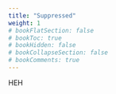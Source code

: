 ```yaml
---
title: "Suppressed"
weight: 1
# bookFlatSection: false
# bookToc: true
# bookHidden: false
# bookCollapseSection: false
# bookComments: true
---
```

HEH